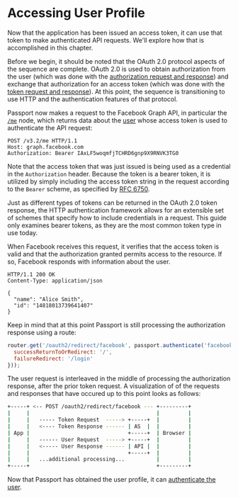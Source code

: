 # Accessing User Profile

Now that the application has been issued an access token, it can use that token
to make authenticated API requests.  We'll explore how that is accomplished in
this chapter.

Before we begin, it should be noted that the OAuth 2.0 protocol aspects of the
sequence are complete.  OAuth 2.0 is used to obtain authorization from the user
(which was done with the [authorization request and response](../authorization/))
and exchange that authorization for an access token (which was done with the
[token request and response](../token/)).  At this point, the sequence is transitioning to use HTTP and the
authentication features of that protocol.

Passport now makes a request to the Facebook Graph API, in particular the
[`/me`](https://developers.facebook.com/docs/graph-api/overview/#me) node, which
returns data about the [user](https://developers.facebook.com/docs/graph-api/reference/user/)
whose access token is used to authenticate the API request:

```http
POST /v3.2/me HTTP/1.1
Host: graph.facebook.com
Authorization: Bearer IAxLF5woqmfjTCHRD6gnp9X9RNVK3TG0
```

Note that the access token that was just issued is being used as a credential in
the `Authorization` header.  Because the token is a bearer token, it is utilized
by simply including the access token string in the request according to the
`Bearer` scheme, as specified by [RFC 6750](https://datatracker.ietf.org/doc/html/rfc6750).

Just as different types of tokens can be returned in the OAuth 2.0 token
response, the HTTP authentication framework allows for an extensible set of
schemes that specify how to include credentials in a request.  This guide only
examines bearer tokens, as they are the most common token type in use today.

When Facebook receives this request, it verifies that the access token is valid
and that the authorization granted permits access to the resource.  If so,
Facebook responds with information about the user.

```http
HTTP/1.1 200 OK
Content-Type: application/json
     
{
  "name": "Alice Smith",
  "id": "14818013739641407"
}
```

Keep in mind that at this point Passport is still processing the authorization
response using a route:

```js
router.get('/oauth2/redirect/facebook', passport.authenticate('facebook', {
  successReturnToOrRedirect: '/',
  failureRedirect: '/login'
}));
```

The user request is interleaved in the middle of processing the authorization
response, after the prior token request.  A visualization of of the requests and
responses that have occured up to this point looks as follows:

```sh
+-----+ <-- POST /oauth2/redirect/facebook --- +---------+
|     |                                        |         |
|     |   ----- Token Request  -----> +-----+  |         |
|     |   <---- Token Response ------ | AS  |  |         |
| App |                               +-----+  | Browser |
|     |   ------ User Request  -----> +-----+  |         |
|     |   <----- User Response ------ | API |  |         |
|     |                               +-----+  |         |
|     |   ...additional processing...          |         |
+-----+                                        +---------+
```

Now that Passport has obtained the user profile, it can [authenticate the user](../authenticate/).
